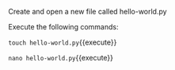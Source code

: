 Create and open a new file called hello-world.py

Execute the following commands:

`touch hello-world.py`{{execute}}

`nano hello-world.py`{{execute}}
